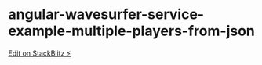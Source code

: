 # angular-wavesurfer-service-example-multiple-players-from-json

[Edit on StackBlitz ⚡️](https://stackblitz.com/edit/angular-wavesurfer-service-example-multiple-players-from-json)